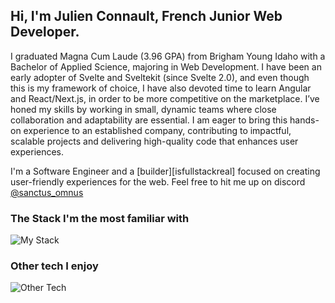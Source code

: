 ## Hi, I'm Julien Connault, French Junior Web Developer. 

I graduated Magna Cum Laude (3.96 GPA) from Brigham Young Idaho with a Bachelor of Applied Science, majoring in Web Development. 
I have been an early adopter of Svelte and Sveltekit (since Svelte 2.0), and even though this is my framework of choice, I have also devoted time to learn Angular and React/Next.js, in order to be more competitive on the marketplace.
I’ve honed my skills by working in small, dynamic teams where close collaboration and adaptability are essential. I am eager to bring this hands-on experience to an established company, contributing to impactful, scalable projects and delivering high-quality code that enhances user experiences.

I'm a Software Engineer and a [builder][isfullstackreal] focused on creating user-friendly experiences  for the web. Feel free to hit me up on discord [@sanctus_omnus](https://discord.com/users/596300182317170709)

### The Stack I'm the most familiar with
![My Stack](https://skillicons.dev/icons?i=svelte,supabase,ts,js,html,css,tailwind,git)

### Other tech I enjoy
![Other Tech](https://skillicons.dev/icons?i=angular,react,vue,firebase,mongodb,sass,python)

